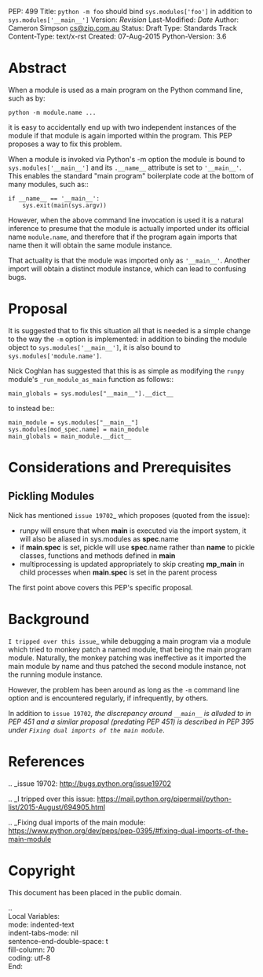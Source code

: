 PEP: 499
Title: ``python -m foo`` should bind ``sys.modules['foo']`` in addition to ``sys.modules['__main__']``
Version: $Revision$
Last-Modified: $Date$
Author: Cameron Simpson <cs@zip.com.au>
Status: Draft
Type: Standards Track
Content-Type: text/x-rst
Created: 07-Aug-2015
Python-Version: 3.6

Abstract
========

When a module is used as a main program on the Python command line,
such as by:

    python -m module.name ...

it is easy to accidentally end up with two independent instances
of the module if that module is again imported within the program.
This PEP proposes a way to fix this problem.

When a module is invoked via Python's -m option the module is bound
to ``sys.modules['__main__']`` and its ``.__name__`` attribute is set to
``'__main__'``.
This enables the standard "main program" boilerplate code at the
bottom of many modules, such as::

    if __name__ == '__main__':
        sys.exit(main(sys.argv))

However, when the above command line invocation is used it is a
natural inference to presume that the module is actually imported
under its official name ``module.name``,
and therefore that if the program again imports that name
then it will obtain the same module instance.

That actuality is that the module was imported only as ``'__main__'``.
Another import will obtain a distinct module instance, which can
lead to confusing bugs.


Proposal
========

It is suggested that to fix this situation all that is needed is a
simple change to the way the ``-m`` option is implemented: in addition
to binding the module object to ``sys.modules['__main__']``, it is also
bound to ``sys.modules['module.name']``.

Nick Coghlan has suggested that this is as simple as modifying the
``runpy`` module's ``_run_module_as_main`` function as follows::

    main_globals = sys.modules["__main__"].__dict__

to instead be::

    main_module = sys.modules["__main__"]
    sys.modules[mod_spec.name] = main_module
    main_globals = main_module.__dict__


Considerations and Prerequisites
================================

Pickling Modules
----------------

Nick has mentioned `issue 19702`_ which proposes (quoted from the issue):

- runpy will ensure that when __main__ is executed via the import
  system, it will also be aliased in sys.modules as __spec__.name
- if __main__.__spec__ is set, pickle will use __spec__.name rather
  than __name__ to pickle classes, functions and methods defined in
  __main__
- multiprocessing is updated appropriately to skip creating __mp_main__
  in child processes when __main__.__spec__ is set in the parent
  process

The first point above covers this PEP's specific proposal.


Background
==========

`I tripped over this issue`_ while debugging a main program via a
module which tried to monkey patch a named module, that being the
main program module.  Naturally, the monkey patching was ineffective
as it imported the main module by name and thus patched the second
module instance, not the running module instance.

However, the problem has been around as long as the ``-m`` command
line option and is encountered regularly, if infrequently, by others.

In addition to `issue 19702`_, the discrepancy around `__main__`
is alluded to in PEP 451 and a similar proposal (predating PEP 451)
is described in PEP 395 under `Fixing dual imports of the main module`_.


References
==========

.. _issue 19702: http://bugs.python.org/issue19702

.. _I tripped over this issue: https://mail.python.org/pipermail/python-list/2015-August/694905.html

.. _Fixing dual imports of the main module: https://www.python.org/dev/peps/pep-0395/#fixing-dual-imports-of-the-main-module


Copyright
=========

This document has been placed in the public domain.


..  
   Local Variables:  
   mode: indented-text  
   indent-tabs-mode: nil  
   sentence-end-double-space: t  
   fill-column: 70  
   coding: utf-8  
   End:  
